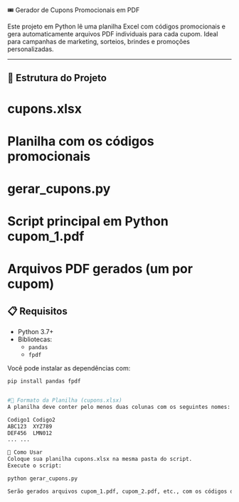 
🎟️ Gerador de Cupons Promocionais em PDF

Este projeto em Python lê uma planilha Excel com códigos promocionais e gera automaticamente arquivos PDF individuais para cada cupom. Ideal para campanhas de marketing, sorteios, brindes e promoções personalizadas.

---

## 📂 Estrutura do Projeto
# cupons.xlsx
# Planilha com os códigos promocionais 
# gerar_cupons.py 
# Script principal em Python cupom_1.pdf 
# Arquivos PDF gerados (um por cupom)

## 📋 Requisitos

- Python 3.7+
- Bibliotecas:
  - `pandas`
  - `fpdf`

Você pode instalar as dependências com:

```bash
pip install pandas fpdf


#📑 Formato da Planilha (cupons.xlsx)
A planilha deve conter pelo menos duas colunas com os seguintes nomes:

Codigo1	Codigo2
ABC123	XYZ789
DEF456	LMN012
...	...

🚀 Como Usar
Coloque sua planilha cupons.xlsx na mesma pasta do script.
Execute o script:

python gerar_cupons.py

Serão gerados arquivos cupom_1.pdf, cupom_2.pdf, etc., com os códigos da planilha.

